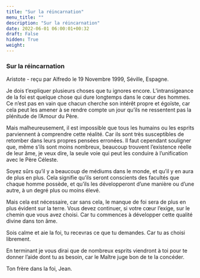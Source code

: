 ```yaml
---
title: "Sur la réincarnation"
menu_title: ""
description: "Sur la réincarnation"
date: 2022-06-01 06:00:01+00:32
draft: False
hidden: True
weight:
---
```

### Sur la réincarnation

Aristote - reçu par Alfredo le 19 Novembre 1999, Séville, Espagne.

Je dois t’expliquer plusieurs choses que tu ignores encore. L’intransigeance de la foi est quelque chose qui dure longtemps dans le cœur des hommes. Ce n’est pas en vain que chacun cherche son intérêt propre et égoïste, car cela peut les amener à se rendre compte un jour qu’ils ne ressentent pas la plénitude de l’Amour du Père.

Mais malheureusement, il est impossible que tous les humains ou les esprits parviennent à comprendre cette réalité. Car ils sont très susceptibles de retomber dans leurs propres pensées erronées. Il faut cependant souligner que, même s’ils sont moins nombreux, beaucoup trouvent l’existence réelle de leur âme, je veux dire, la seule voie qui peut les conduire à l’unification avec le Père Céleste.

Soyez sûrs qu’il y a beaucoup de médiums dans le monde, et qu’il y en aura de plus en plus. Cela signifie qu’ils seront conscients des facultés que chaque homme possède, et qu’ils les développeront d’une manière ou d’une autre, à un degré plus ou moins élevé.

Mais cela est nécessaire, car sans cela, le manque de foi sera de plus en plus évident sur la terre. Vous devez continuer, si votre cœur l’exige, sur le chemin que vous avez choisi. Car tu commences à développer cette qualité divine dans ton âme.

Sois calme et aie la foi, tu recevras ce que tu demandes. Car tu as choisi librement.

En terminant je vous dirai que de nombreux esprits viendront à toi pour te donner l’aide dont tu as besoin, car le Maître juge bon de te la concéder.

Ton frère dans la foi, Jean.
